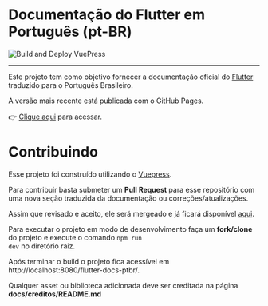 # Documentação do Flutter em Português (pt-BR)

![Build and Deploy VuePress](https://github.com/vueda/flutter-docs-ptbr/workflows/Build%20and%20Deploy%20VuePress/badge.svg)

---

Este projeto tem como objetivo fornecer a documentação oficial do [Flutter](https://flutter.dev/docs) traduzido para o Português Brasileiro.

A versão mais recente está publicada com o GitHub Pages.

:point_right: [Clique aqui](https://vueda.github.io/flutter-docs-ptbr/) para acessar.

# Contribuindo

Esse projeto foi construído utilizando o [Vuepress](https://vuepress.vuejs.org/).

Para contribuir basta submeter um **Pull Request** para esse repositório com uma nova seção traduzida da documentação ou correções/atualizações.

Assim que revisado e aceito, ele será mergeado e já ficará disponível [aqui](https://vueda.github.io/flutter-docs-ptbr/).

Para executar o projeto em modo de desenvolvimento faça um **fork/clone** do projeto e execute o comando <code>npm run dev</code> no diretório raiz.

Após terminar o build o projeto fica acessível em http://localhost:8080/flutter-docs-ptbr/.

Qualquer asset ou biblioteca adicionada deve ser creditada na página **docs/creditos/README.md**
